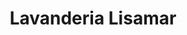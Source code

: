 ---
title: "Lavanderia Lisamar"
url: /san-luis-rio-colorado/lavanderia-lisamar/
shop: lavandería
---